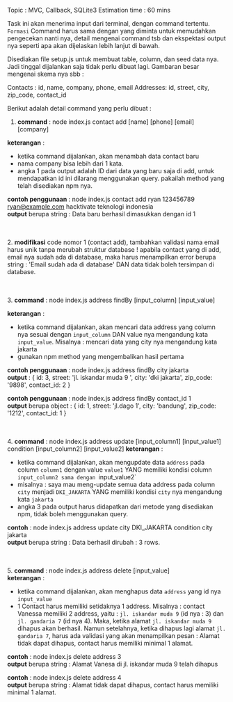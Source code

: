 Topic : MVC, Callback, SQLite3
Estimation time : 60 mins

Task ini akan menerima input dari terminal, dengan command tertentu. `Formasi` Command harus sama dengan yang diminta untuk memudahkan pengecekan nanti nya, detail mengenai command tsb dan ekspektasi output nya seperti apa akan dijelaskan lebih lanjut di bawah.

Disediakan file setup.js untuk membuat table, column, dan seed data nya. Jadi tinggal dijalankan saja tidak perlu dibuat lagi. Gambaran besar mengenai skema nya sbb :

Contacts : id, name, company, phone, email
Addresses: id, street, city, zip_code, contact_id

Berikut adalah detail command yang perlu dibuat :

1. **command** : node index.js contact add [name] [phone] [email] [company] <br>

**keterangan** :
- ketika command dijalankan, akan menambah data contact baru
- nama company bisa lebih dari 1 kata.
- angka 1 pada output adalah ID dari data yang baru saja di add, untuk mendapatkan id ini dilarang menggunakan query. pakailah method yang telah disediakan npm nya.

**contoh penggunaan** : node index.js contact add ryan 123456789 ryan@example.com hacktivate teknologi indonesia <br>
**output** berupa string : Data baru berhasil dimasukkan dengan id 1 <br>

<br><br>
2. **modifikasi** code nomor 1 (contact add), tambahkan validasi nama email harus unik tanpa merubah struktur database ! apabila contact yang di add, email nya sudah ada di database, maka harus menampilkan error berupa string : 'Email sudah ada di database' DAN data tidak boleh tersimpan di database.

<br><br>
3. **command** : node index.js address findBy [input_column] [input_value] <br>

**keterangan** :
- ketika command dijalankan, akan mencari data address yang column nya sesuai dengan `input_column` DAN value nya mengandung kata `input_value`. Misalnya : mencari data yang city nya mengandung kata jakarta
- gunakan npm method yang mengembalikan hasil pertama

**contoh penggunaan** : node index.js address findBy city jakarta <br>
**output** : { id: 3,
  street: 'jl. iskandar muda 9 ',
  city: 'dki jakarta',
  zip_code: '9898',
  contact_id: 2 }

**contoh penggunaan** : node index.js address findBy contact_id 1 <br>
**output** berupa object : { id: 1,
  street: 'jl.dago 1',
  city: 'bandung',
  zip_code: '1212',
  contact_id: 1 }


<br><br>
4. **command** : node index.js address update [input_column1] [input_value1] condition [input_column2] [input_value2]
**keterangan** :
- ketika command dijalankan, akan mengupdate data `address` pada column `column1` dengan value `value1` YANG memiliki kondisi column `input_column2 sama dengan `input_value2`
- misalnya : saya mau meng-update semua data address pada column `city` menjadi `DKI_JAKARTA` YANG memiliki kondisi `city` nya mengandung kata `jakarta`
- angka 3 pada output harus didapatkan dari metode yang disediakan npm, tidak boleh menggunakan query. <br>

**contoh** : node index.js address update city DKI_JAKARTA condition city jakarta<br>
**output** berupa string : Data berhasil dirubah : 3 rows.


<br><br>
5. **command** : node index.js address delete [input_value] <br>
**keterangan** :
- ketika command dijalankan, akan menghapus data `address` yang id nya `input_value`
- 1 Contact harus memiliki setidaknya 1 address. Misalnya : contact Vanessa memiliki 2 address, yaitu : `jl. iskandar muda 9` (id nya : 3) dan `jl. gandaria 7` (id nya 4).
Maka, ketika alamat `jl. iskandar muda 9` dihapus akan berhasil. Namun setelahnya, ketika dihapus lagi alamat `jl. gandaria 7`, harus ada validasi yang akan menampilkan pesan : Alamat tidak dapat dihapus, contact harus memiliki minimal 1 alamat.<br>

**contoh** : node index.js delete address 3<br>
**output** berupa string : Alamat Vanesa di jl. iskandar muda 9 telah dihapus

**contoh** : node index.js delete address 4<br>
**output** berupa string : Alamat tidak dapat dihapus, contact harus memiliki minimal 1 alamat.
